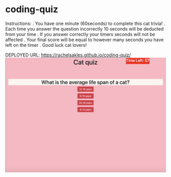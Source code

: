 # coding-quiz 
Instructions: 
. You have one minute (60seconds) to complete this cat trivia! 
. Each time you answer the question incorrectly 10 seconds will be deducted from your time 
. If you answer correctly your timers seconds will not be affected 
. Your final score will be equal to however many seconds you have left on the timer 
. Good luck cat lovers! 

DEPLOYED URL: https://rachelsakles.github.io/coding-quiz/
![catquiz](images/catquiz.png)